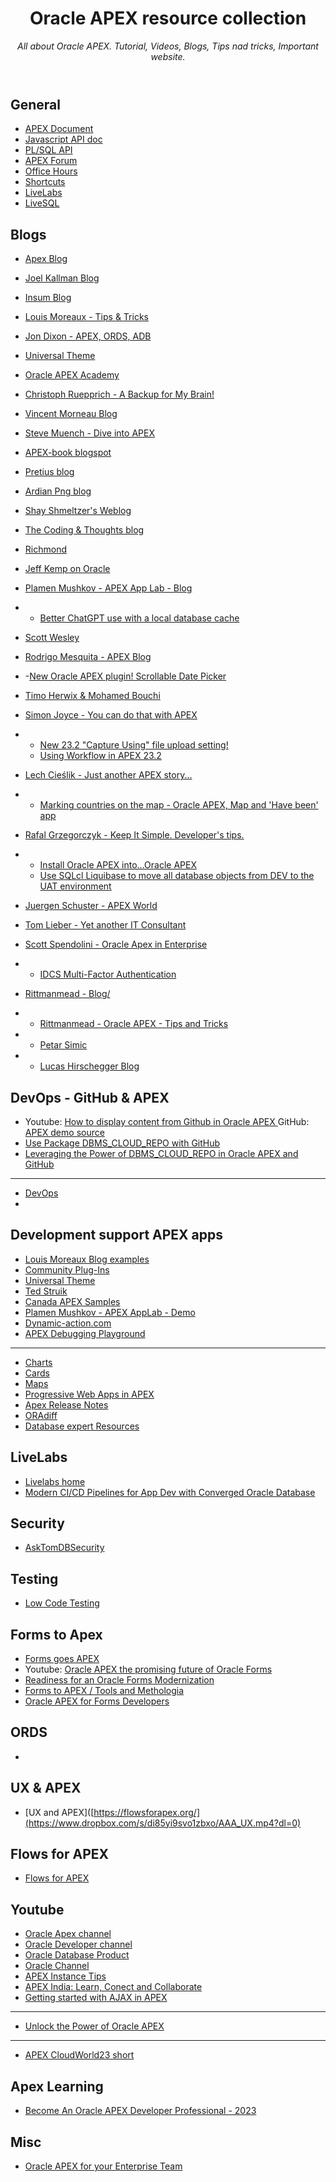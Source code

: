 <header>

<!--
  <<< Author notes:  header >>>
 
-->

# Oracle APEX resource collection
_All about Oracle APEX.  Tutorial, Videos, Blogs, Tips nad tricks, Important website._

</header>



## General
- [APEX Document](https://docs.oracle.com/en/database/oracle/apex/)
- [Javascript API doc](https://apex.oracle.com/jsapi)
- [PL/SQL API](https://apex.oracle.com/api)
- [APEX Forum](https://forums.oracle.com/ords/apexds/domain/dev-community/category/apex)
- [Office Hours](https://asktom.oracle.com/ords/r/tech/catalog/home)
- [Shortcuts](https://apex.oracle.com/pls/apex/f?p=411:18)
- [LiveLabs](https://apexapps.oracle.com/pls/apex/dbpm/r/livelabs/home)
- [LiveSQL](https://apex.oracle.com/quicksql)
  

## Blogs
- [Apex Blog](https://blogs.oracle.com/apex/)
- [Joel Kallman Blog](https://joelkallman.blogspot.com/)
- [Insum Blog ](https://www.insum.ca/resources/blog/)
- [Louis Moreaux - Tips & Tricks](https://lmoreaux.hashnode.dev/)
- [Jon Dixon - APEX, ORDS, ADB ](https://blog.cloudnueva.com/)
- [Universal Theme](https://apex.oracle.com/pls/apex/r/apex_pm/ut/getting-started)
- [Oracle APEX Academy](https://traust.com/blog/oracle-apex-academy/#blog)

- [Christoph Ruepprich - A Backup for My Brain!](https://ruepprich.com/)

- [Vincent Morneau Blog](https://vmorneau.me/)
- [Steve Muench - Dive into APEX ](https://diveintoapex.com/)
- [APEX-book blogspot](https://oracle-apex-book.blogspot.com/)
- [Pretius blog](https://pretius.com/blog/)
- [Ardian Png blog](https://fuzziebrain.com/content/a-yearful-of-ai-but-whats-next)
- [Shay Shmeltzer's Weblog](https://blogs.oracle.com/shay/)
- [The Coding & Thoughts blog](https://micodify.de/)
- [Richmond](https://blog.cloudifyhub.com/)
- [Jeff Kemp on Oracle](https://jeffkemponoracle.com/)
- [Plamen Mushkov - APEX App Lab - Blog](https://blog.apexapplab.dev/?source=top_nav_blog_home)
- - [Better ChatGPT use with a local database cache](https://blog.apexapplab.dev/better-chatgpt-use-with-a-local-database-cache)
- [Scott Wesley ](http://www.grassroots-oracle.com/)
- [Rodrigo Mesquita - APEX Blog ](https://apexblog.dev/)
- -[New Oracle APEX plugin! Scrollable Date Picker](https://apexblog.dev/new-oracle-apex-plugin-scrollable-date-picker)
- [Timo Herwix & Mohamed Bouchi ](https://tm-apex.hashnode.dev/)
- [Simon Joyce - You can do that with APEX ](https://ebs-apex.hashnode.dev/?source=top_nav_blog_home)
- - [New 23.2 "Capture Using" file upload setting!](https://ebs-apex.hashnode.dev/new-232-capture-using-file-upload-setting)
  - [Using Workflow in APEX 23.2](https://ebs-apex.hashnode.dev/using-workflow-in-apex-232?source=more_articles_bottom_blogs)
- [Lech Cieślik - Just another APEX story... ](https://lcieslik.hashnode.dev/?source=top_nav_blog_home)
- - [Marking countries on the map - Oracle APEX, Map and 'Have been' app](https://lcieslik.hashnode.dev/marking-countries-on-the-map-oracle-apex-map-and-have-been-app)
- [Rafal Grzegorczyk - Keep It Simple. Developer's tips.](https://rafal.hashnode.dev/)
- - [Install Oracle APEX into...Oracle APEX](https://rafal.hashnode.dev/install-oracle-apex-intooracle-apex)
  - [Use SQLcl Liquibase to move all database objects from DEV to the UAT environment](https://rafal.hashnode.dev/use-sqlcl-liquibase-to-move-all-database-objects-from-dev-to-the-uat-environment-part-1)
- [Juergen Schuster - APEX World](https://blog.apex.world/)
- [Tom Lieber - Yet another IT Consultant](https://yaitcon.hashnode.dev/?source=top_nav_blog_home)
- [Scott Spendolini - Oracle Apex in Enterprise](https://spendolini.blog/?source=top_nav_blog_home)
- - [IDCS Multi-Factor Authentication](https://spendolini.blog/idcs-multi-factor-authentication)
- [Rittmanmead - Blog/ ](https://www.rittmanmead.com/blog/)
- - [Rittmanmead - Oracle APEX - Tips and Tricks](https://www.rittmanmead.com/blog/tag/apex/)
- - [Petar Simic ](https://www.rittmanmead.com/blog/author/petar/)
- - [Lucas Hirschegger Blog](https://www.rittmanmead.com/blog/author/lucas/)

## DevOps - GitHub & APEX
- Youtube: [How to display content from Github in Oracle APEX ](https://www.youtube.com/watch?v=mi1zHNkpAx8)  GitHub:  [APEX demo source](https://github.com/chipbaber/apex_textdemo)
- [Use Package DBMS_CLOUD_REPO with GitHub](https://fuzziebrain.com/tech-tnt/oracle-cloud/devops/use-package-dbms_cloud_repo-with-github)
- [Leveraging the Power of DBMS_CLOUD_REPO in Oracle APEX and GitHub](https://blog.cloudifyhub.com/leveraging-the-power-of-dbmscloudrepo-in-oracle-apex-and-github-a-winning-combination)
------
- [DevOps](https://apex.mt-itsolutions.com/ords/r/portal/apex/devops?session=100662757604)
- 

## Development support APEX apps
- [Louis Moreaux Blog examples](https://apex.oracle.com/pls/apex/r/louis/examples/home)
- [Community Plug-Ins](https://www.united-codes.com/ords/r/pluginspro_web/pluginspro_free/getting-started)
- [Universal Theme](https://apex.oracle.com/pls/apex/r/apex_pm/ut/getting-started)
- [Ted Struik](https://tedstruik-oracle.nl/ords/f?p=25384:1::::::)
- [Canada APEX Samples](https://apex.oracle.com/pls/apex/f?p=111708:1:107547918643401:::::)
- [Plamen Mushkov - APEX AppLab - Demo](https://apex.oracle.com/pls/apex/r/gamma_dev/demo/charts)
- [Dynamic-action.com ](https://www.juergen-schuster-it.de/ords/f?p=161:1:9068317033900:::::)
- [APEX Debugging Playground](https://apex.oracle.com/pls/apex/f?p=25355:9:103981530529661:::::)
- --------
- [Charts](https://apex.oracle.com/go/sample_charts)
- [Cards](https://apex.oracle.com/go/sample_cards)
- [Maps](https://apex.oracle.com/go/sample_maps)
- [Progressive Web Apps in APEX](https://apex.oracle.com/go/pwa)
- [Apex Release Notes](https://apex.mt-itsolutions.com/ords/tools/r/release/notes)
- [ORAdiff](https://oradiff.oracle.com/ords/r/oradiff/oradiff/home)
- [Database expert Resources](https://apexadb.oracle.com/ords/r/dbexpert/dbsn/home?session=416975919135629)

## LiveLabs
- [Livelabs home](https://apexapps.oracle.com/pls/apex/dbpm/r/livelabs/home)
- [Modern CI/CD Pipelines for App Dev with Converged Oracle Database](https://apexapps.oracle.com/pls/apex/r/dbpm/livelabs/run-workshop?p210_wid=3314&p210_wec=)
  

## Security
- [AskTomDBSecurity](https://github.com/oradbsec/AskTomDBSecurity)

## Testing
 - [Low Code Testing](https://apex.mt-itsolutions.com/ords/portal/r/apex/testautomation?p_lang=en)

## Forms to Apex
- [Forms goes APEX](https://apex.mt-itsolutions.com/ords/r/portal/apex/forms-goes-apex?session=100662757604)
- Youtube: [Oracle APEX the promising future of Oracle Forms](https://www.youtube.com/watch?v=0-3bC79hg5Y)
- [Readiness for an Oracle Forms Modernization](https://www.insum.ca/oracle-forms-migration-survey/)
- [Forms to APEX / Tools and Methologia](https://www.insum.ca/portfolio/forms-to-apex-using-tools-methodology/)
- [Oracle APEX for Forms Developers ](https://prezi.com/i52u-kdd2gmu/oracle-apex-for-forms-developers/)


## ORDS
- [](https://blog.cloudnueva.com/ords-schema-level-overrides?source=more_series_bottom_blogs)

## UX & APEX
  - [UX and APEX]([https://flowsforapex.org/](https://www.dropbox.com/s/di85yi9svo1zbxo/AAA_UX.mp4?dl=0)

## Flows for APEX
  - [Flows for APEX](https://flowsforapex.org/)

## Youtube
- [Oracle Apex channel](https://www.youtube.com/@OracleAPEX)
- [Oracle Developer channel](https://www.youtube.com/@oracledevs)
- [Oracle Database Product](https://www.youtube.com/@oracledatabaseproductmanag5050)
- [Oracle Channel](https://www.youtube.com/@Oracle)
- [APEX Instance Tips](https://www.youtube.com/playlist?list=PLCAYBJ7ynpQQQrdwKFBZu8Kx9VTFt-pRP)
- [APEX India: Learn, Conect and Collaborate](https://www.youtube.com/watch?v=mszEBHeMBDE)
- [Getting started with AJAX in APEX](https://www.youtube.com/watch?v=ga-IgB15wDI)
- -----------
- [Unlock the Power of Oracle APEX](https://videohub.oracle.com/media/Unlock%20the%20Power%20of%20Oracle%20APEX%3A%20How%20Native%20Low-Code%20Development%20Can%20Take%20Your%20Business%20to%20New%20Heights!/1_yy0ry8nn)
- -----------
- [APEX CloudWorld23 short](https://www.dropbox.com/scl/fi/4txcfqwnocwyo4l9oflnl/APEX_CloudWorld23.mp4?rlkey=704fgs89nddw9iabpkx640aj3&dl=0)

## Apex Learning
- [Become An Oracle APEX Developer Professional - 2023](https://mylearn.oracle.com/ou/learning-path/become-an-oracle-apex-developer-professional-2023/121230)

## Misc
- [Oracle APEX for your Enterprise Team](https://www.insum.ca/oracle-apex-enterprise-platform/)
